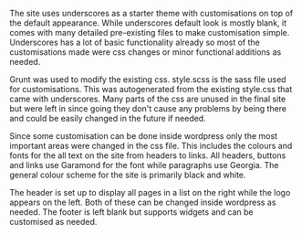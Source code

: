The site uses underscores as a starter theme with customisations on top of the default appearance.
While underscores default look is mostly blank, it comes with many detailed pre-existing files to make customisation simple. Underscores has a lot of basic functionality already so most of the customisations made were css changes or minor functional additions as needed.

Grunt was used to modify the existing css. style.scss is the sass file used for customisations. This was autogenerated from the existing style.css that came with underscores. Many parts of the css are unused in the final site but were left in since going they don't cause any problems by being there and could be easily changed in the future if needed.

Since some customisation can be done inside wordpress only the most important areas were changed in the css file. This includes the colours and fonts for the all text on the site from headers to links. All headers, buttons and links use Garamond for the font while paragraphs use Georgia. The general colour scheme for the site is primarily black and white. 

The header is set up to display all pages in a list on the right while the logo appears on the left. Both of these can be changed inside wordpress as needed. The footer is left blank but supports widgets and can be customised as needed.